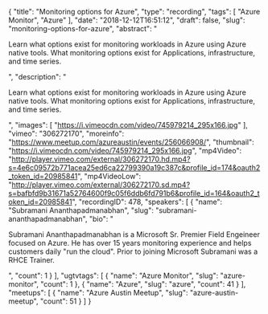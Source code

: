 {
  "title": "Monitoring options for Azure",
  "type": "recording",
  "tags": [
    "Azure Monitor",
    "Azure"
  ],
  "date": "2018-12-12T16:51:12",
  "draft": false,
  "slug": "monitoring-options-for-azure",
  "abstract": "<p>Learn what options exist for monitoring workloads in Azure using Azure native tools. What monitoring options exist for Applications, infrastructure, and time series.</p>",
  "description": "<p>Learn what options exist for monitoring workloads in Azure using Azure native tools. What monitoring options exist for Applications, infrastructure, and time series.</p>",
  "images": [
    "https://i.vimeocdn.com/video/745979214_295x166.jpg"
  ],
  "vimeo": "306272170",
  "moreinfo": "https://www.meetup.com/azureaustin/events/256066908/",
  "thumbnail": "https://i.vimeocdn.com/video/745979214_295x166.jpg",
  "mp4Video": "http://player.vimeo.com/external/306272170.hd.mp4?s=4e6c09572b771acea25ed6ca22799390a19c387c&profile_id=174&oauth2_token_id=20985841",
  "mp4VideoLow": "http://player.vimeo.com/external/306272170.sd.mp4?s=bafbfd9b31671a52764600f9c05f6ddb6fd791b6&profile_id=164&oauth2_token_id=20985841",
  "recordingID": 478,
  "speakers": [
    {
      "name": "Subramani Ananthapadmanabhan",
      "slug": "subramani-ananthapadmanabhan",
      "bio": "<p>Subramani Ananthapadmanabhan is a Microsoft Sr. Premier Field Engeineer focused on Azure. He has over 15 years monitoring experience and helps customers daily \"run the cloud\". Prior to joining Microsoft Subramani was a RHCE Trainer.</p>",
      "count": 1
    }
  ],
  "ugtvtags": [
    {
      "name": "Azure Monitor",
      "slug": "azure-monitor",
      "count": 1
    },
    {
      "name": "Azure",
      "slug": "azure",
      "count": 41
    }
  ],
  "meetups": [
    {
      "name": "Azure Austin Meetup",
      "slug": "azure-austin-meetup",
      "count": 51
    }
  ]
}